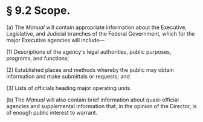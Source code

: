 # § 9.2   Scope.

(a) The *Manual* will contain appropriate information about the Executive, Legislative, and Judicial branches of the Federal Government, which for the major Executive agencies will include—


(1) Descriptions of the agency's legal authorities, public purposes, programs, and functions;


(2) Established places and methods whereby the public may obtain information and make submittals or requests; and


(3) Lists of officials heading major operating units.


(b) The *Manual* will also contain brief information about quasi-official agencies and supplemental information that, in the opinion of the Director, is of enough public interest to warrant.




